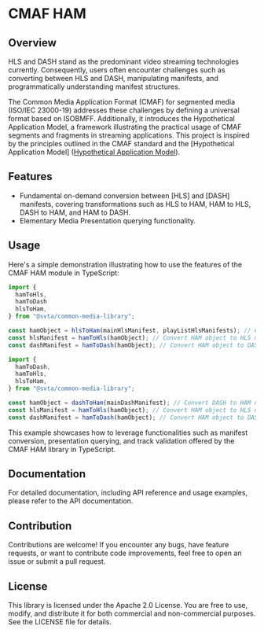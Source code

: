 # CMAF HAM 

## Overview 

HLS and DASH stand as the predominant video streaming technologies currently. Consequently, users often encounter challenges such as converting between HLS and DASH, manipulating manifests, and programmatically understanding manifest structures.

The Common Media Application Format (CMAF) for segmented media (ISO/IEC 23000-19) addresses these challenges by defining a universal format based on ISOBMFF. Additionally, it introduces the Hypothetical Application Model, a framework illustrating the practical usage of CMAF segments and fragments in streaming applications. This project is inspired by the principles outlined in the CMAF standard and the [Hypothetical Application Model] ([Hypothetical Application Model](https://cdn.cta.tech/cta/media/media/resources/standards/cta-5005-a-final.pdf)).

## Features 

* Fundamental on-demand conversion between [HLS] and [DASH] manifests, covering transformations such as HLS to HAM, HAM to HLS, DASH to HAM, and HAM to DASH.
* Elementary Media Presentation querying functionality.

## Usage 

Here's a simple demonstration illustrating how to use the features of the CMAF HAM module in TypeScript:



```typescript
import {
  hamToHls,
  hamToDash
  hlsToHam,
} from "@svta/common-media-library";

const hamObject = hlsToHam(mainHlsManifest, playListHlsManifests); // Convert HLS to HAM object
const hlsManifest = hamToHls(hamObject); // Convert HAM object to HLS manifest
const dashManifest = hamToDash(hamObject); // Convert HAM object to DASH manifest
```

```typescript
import {
  hamToDash,
  hamToHls,
  hlsToHam,
} from "@svta/common-media-library";

const hamObject = dashToHam(mainDashManifest); // Convert DASH to HAM object
const hlsManifest = hamToHls(hamObject); // Convert HAM object to HLS manifest
const dashManifest = hamToDash(hamObject); // Convert HAM object to DASH manifest

```

This example showcases how to leverage functionalities such as manifest conversion, presentation querying, and track validation offered by the CMAF HAM library in TypeScript.

## Documentation

For detailed documentation, including API reference and usage examples, please refer to the API documentation.

## Contribution

Contributions are welcome! If you encounter any bugs, have feature requests, or want to contribute code improvements, feel free to open an issue or submit a pull request.

## License

This library is licensed under the Apache 2.0 License. You are free to use, modify, and distribute it for both commercial and non-commercial purposes. See the LICENSE file for details.
